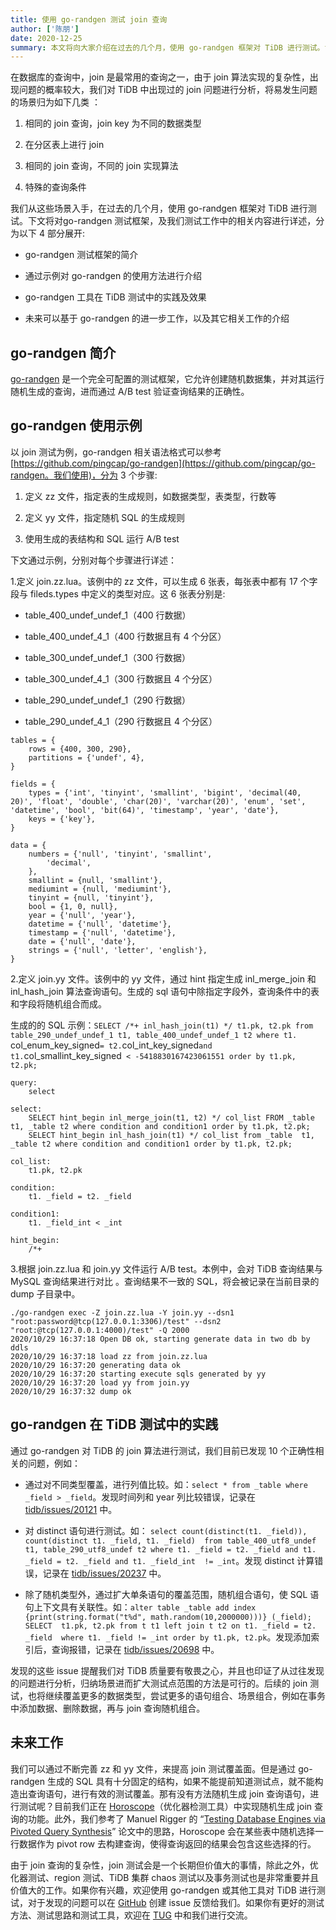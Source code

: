 ```yaml
---
title: 使用 go-randgen 测试 join 查询
author: ['陈朋']
date: 2020-12-25
summary: 本文将向大家介绍在过去的几个月，使用 go-randgen 框架对 TiDB 进行测试。tags: ['TiDB']
---
```


在数据库的查询中，join 是最常用的查询之一，由于 join 算法实现的复杂性，出现问题的概率较大，我们对 TiDB 中出现过的 join 问题进行分析，将易发生问题的场景归为如下几类 ：

1. 相同的 join 查询，join key 为不同的数据类型

2. 在分区表上进行 join 

3. 相同的 join 查询，不同的 join 实现算法

4. 特殊的查询条件

我们从这些场景入手，在过去的几个月，使用 go-randgen 框架对 TiDB 进行测试。下文将对go-randgen 测试框架，及我们测试工作中的相关内容进行详述，分为以下 4 部分展开:

- go-randgen 测试框架的简介

- 通过示例对 go-randgen 的使用方法进行介绍

- go-randgen 工具在 TiDB 测试中的实践及效果

- 未来可以基于 go-randgen 的进一步工作，以及其它相关工作的介绍 

## go-randgen 简介

[go-randgen](https://github.com/pingcap/go-randgen) 是一个完全可配置的测试框架，它允许创建随机数据集，并对其运行随机生成的查询，进而通过 A/B test 验证查询结果的正确性。

## go-randgen 使用示例

以 join 测试为例，go-randgen 相关语法格式可以参考 [https://github.com/pingcap/go-randgen](https://github.com/pingcap/go-randgen。我们使用)，分为 3 个步骤:

1. 定义 zz 文件，指定表的生成规则，如数据类型，表类型，行数等

2. 定义 yy 文件，指定随机 SQL 的生成规则

3. 使用生成的表结构和 SQL 运行 A/B test

下文通过示例，分别对每个步骤进行详述：

1.定义 join.zz.lua。该例中的 zz 文件，可以生成 6 张表，每张表中都有 17  个字段与 fileds.types 中定义的类型对应。这 6 张表分别是:

   - table_400_undef_undef_1（400 行数据）
    
   - table_400_undef_4_1（400 行数据且有 4 个分区）
    
   - table_300_undef_undef_1（300 行数据）
    
   - table_300_undef_4_1（300 行数据且 4 个分区）
    
   - table_290_undef_undef_1（290 行数据）
    
   - table_290_undef_4_1（290 行数据且 4 个分区）

```
tables = {
    rows = {400, 300, 290},
    partitions = {'undef', 4},
}

fields = {
    types = {'int', 'tinyint', 'smallint', 'bigint', 'decimal(40, 20)', 'float', 'double', 'char(20)', 'varchar(20)', 'enum', 'set', 'datetime', 'bool', 'bit(64)', 'timestamp', 'year', 'date'},
    keys = {'key'},
}

data = {
    numbers = {'null', 'tinyint', 'smallint',
        'decimal',
    },
    smallint = {null, 'smallint'},
    mediumint = {null, 'mediumint'},
    tinyint = {null, 'tinyint'},
    bool = {1, 0, null},
    year = {'null', 'year'},
    datetime = {'null', 'datetime'},
    timestamp = {'null', 'datetime'},
    date = {'null', 'date'},
    strings = {'null', 'letter', 'english'},
}
```

2.定义 join.yy 文件。该例中的 yy 文件，通过 hint 指定生成 inl_merge_join 和 inl_hash_join 算法查询语句。生成的 sql 语句中除指定字段外，查询条件中的表和字段将随机组合而成。

生成的的 SQL 示例：`SELECT /*+ inl_hash_join(t1) */ t1.pk, t2.pk from table_290_undef_undef_1 t1, table_400_undef_undef_1 t2 where t1. `col_enum_key_signed` = t2. `col_int_key_signed` and t1. `col_smallint_key_signed` < -5418830167423061551 order by t1.pk, t2.pk;`

```
query:
    select

select:
    SELECT hint_begin inl_merge_join(t1, t2) */ col_list FROM _table  t1, _table t2 where condition and condition1 order by t1.pk, t2.pk;
    SELECT hint_begin inl_hash_join(t1) */ col_list from _table  t1, _table t2 where condition and condition1 order by t1.pk, t2.pk;
    
col_list:
    t1.pk, t2.pk

condition:
    t1. _field = t2. _field

condition1:
    t1. _field_int < _int

hint_begin:
    /*+
```

3.根据 join.zz.lua 和 join.yy 文件运行 A/B test。本例中，会对 TiDB 查询结果与 MySQL 查询结果进行对比 。查询结果不一致的 SQL，将会被记录在当前目录的 dump 子目录中。

```
./go-randgen exec -Z join.zz.lua -Y join.yy --dsn1 "root:password@tcp(127.0.0.1:3306)/test" --dsn2 "root:@tcp(127.0.0.1:4000)/test" -Q 2000
2020/10/29 16:37:18 Open DB ok, starting generate data in two db by ddls
2020/10/29 16:37:18 load zz from join.zz.lua
2020/10/29 16:37:20 generating data ok
2020/10/29 16:37:20 starting execute sqls generated by yy
2020/10/29 16:37:20 load yy from join.yy
2020/10/29 16:37:32 dump ok
```

## go-randgen 在 TiDB 测试中的实践

通过 go-randgen 对 TiDB 的 join 算法进行测试，我们目前已发现 10 个正确性相关的问题，例如：

- 通过对不同类型覆盖，进行列值比较。如：`select * from _table where _field > _field`。发现时间列和 year 列比较错误，记录在 [tidb/issues/20121](https://github.com/pingcap/tidb/issues/20121) 中。

- 对 distinct 语句进行测试。如： `select count(distinct(t1. _field)), count(distinct t1. _field, t1. _field)	from table_400_utf8_undef t1, table_290_utf8_undef t2 where t1. _field = t2. _field and t1. _field = t2. _field and t1. _field_int  != _int`。发现 distinct 计算错误，记录在 [tidb/issues/20237](https://github.com/pingcap/tidb/issues/20237) 中。

- 除了随机类型外，通过扩大单条语句的覆盖范围，随机组合语句，使 SQL 语句上下文具有关联性。如：`alter table _table add index {print(string.format("t%d", math.random(10,2000000)))} (_field); SELECT  t1.pk, t2.pk from t t1 left join t t2 on t1. _field = t2. _field  where t1. _field != _int order by t1.pk, t2.pk`。发现添加索引后，查询报错，记录在 [tidb/issues/20698](https://github.com/pingcap/tidb/issues/20698) 中。 

发现的这些 issue 提醒我们对 TiDB 质量要有敬畏之心，并且也印证了从过往发现的问题进行分析，归纳场景进而扩大测试点范围的方法是可行的。后续的 join 测试，也将继续覆盖更多的数据类型，尝试更多的语句组合、场景组合，例如在事务中添加数据、删除数据，再与 join 查询随机组合。

## 未来工作

我们可以通过不断完善 zz 和 yy 文件，来提高 join 测试覆盖面。但是通过 go-randgen 生成的 SQL 具有十分固定的结构，如果不能提前知道测试点，就不能构造出查询语句，进行有效的测试覆盖。那有没有方法随机生成 join 查询语句，进行测试呢？目前我们正在 [Horoscope](https://github.com/chaos-mesh/horoscope)（优化器检测工具）中实现随机生成 join 查询的功能。此外，我们参考了 Manuel Rigger 的 “[Testing Database Engines via Pivoted Query Synthesis](https://arxiv.org/pdf/2001.04174.pdf)” 论文中的思路，Horoscope 会在某些表中随机选择一行数据作为 pivot row 去构建查询，使得查询返回的结果会包含这些选择的行。

由于 join 查询的复杂性，join 测试会是一个长期但价值大的事情，除此之外，优化器测试、region 测试、TiDB 集群 chaos 测试以及事务测试也是非常重要并且价值大的工作。如果你有兴趣，欢迎使用 go-randgen 或其他工具对 TiDB 进行测试，对于发现的问题可以在 [GitHub](https://github.com/pingcap/tidb/issues) 创建 issue 反馈给我们。如果你有更好的测试方法、测试思路和测试工具，欢迎在 [TUG](https://asktug.com/) 中和我们进行交流。

